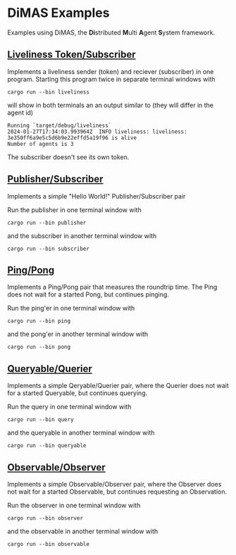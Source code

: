 # DiMAS Examples
Examples using DiMAS, the **Di**stributed **M**ulti **A**gent **S**ystem framework.

## [Liveliness Token/Subscriber](https://github.com/dimas-fw/dimas/tree/main/examples/liveliness)
Implements a liveliness sender (token) and reciever (subscriber) in one program. Starting this program twice in separate terminal windows with
```shell
cargo run --bin liveliness
```
will show in both terminals an an output similar to (they will differ in the agent id)
```shell
Running `target/debug/liveliness`
2024-01-27T17:34:03.993964Z  INFO liveliness: liveliness: 3e350ff6a9e5c5d6b9e22effd5a19f96 is alive
Number of agents is 3
```
The subscriber doesn't see its own token.

## [Publisher/Subscriber](https://github.com/dimas-fw/dimas/tree/main/examples/pubsub)
Implements a simple "Hello World!" Publisher/Subscriber pair

Run the publisher in one terminal window with
```shell
cargo run --bin publisher
```
and the subscriber in another terminal window with
```shell
cargo run --bin subscriber
```

## [Ping/Pong](https://github.com/dimas-fw/dimas/tree/main/examples/pingpong)
Implements a Ping/Pong pair that measures the roundtrip time. The Ping does not wait for a started Pong, but continues pinging.

Run the ping'er in one terminal window with
```shell
cargo run --bin ping
```
and the pong'er in another terminal window with
```shell
cargo run --bin pong
```

## [Queryable/Querier](https://github.com/dimas-fw/dimas/tree/main/examples/queries)
Implements a simple Qeryable/Querier pair, where the Querier does not wait for a started Queryable, but continues querying.

Run the query in one terminal window with
```shell
cargo run --bin query
```
and the queryable in another terminal window with
```shell
cargo run --bin queryable
```

## [Observable/Observer](https://github.com/dimas-fw/dimas/tree/main/examples/observation)
Implements a simple Observable/Observer pair, where the Observer does not wait for a started Observable, but continues requesting an Observation.

Run the observer in one terminal window with
```shell
cargo run --bin observer
```
and the observable in another terminal window with
```shell
cargo run --bin observable
```

